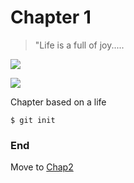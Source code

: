 # Chapter 1

> "Life is a full of joy.....

![](https://www.google.co.in/search?hl=en&tbm=isch&source=hp&biw=1301&bih=668&ei=aYFMWsTvGZGSvQTJraCgCg&q=joy&oq=joy&gs_l=img.3..0l10.4446.5456.0.5656.3.3.0.0.0.0.113.321.0j3.3.0....0...1ac.1.64.img..0.3.318....0.PkyBmQmvGmo#imgrc=qyuYvKZCuIgsXM:)

![](https://t3.ftcdn.net/jpg/00/97/06/96/240_F_97069684_nTh5P4Y5JgRrPaJiGhPtOn63ebSJaYrD.jpg)

Chapter based on a life

```
$ git init
```

### End

Move to [Chap2](../chap2/readme.md)


